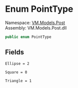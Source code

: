 # <a id="VM_Models_Post_PointType"></a> Enum PointType

Namespace: [VM.Models.Post](VM.Models.Post.md)  
Assembly: VM.Models.Post.dll  

```csharp
public enum PointType
```

## Fields

`Ellipse = 2` 

`Square = 0` 

`Triangle = 1` 


